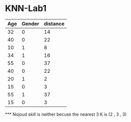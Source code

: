 # KNN-Lab1

|   Age | Gender | distance|
| ----------- | ----------- |----------- |
| 32| 0| 14|
| 40| 0| 22|
| 10| 1| 8|
| 34| 1| 16|
| 55| 0| 37|
| 40| 0| 22|
| 20| 1| 2|
| 15| 0| 3|
| 55| 1| 37|
| 15| 0| 3|

*** Nojoud skill is neither becuse the nearest 3 K is (2 , 3 , 3) 
